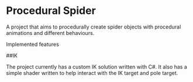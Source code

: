 # Procedural Spider
 
A project that aims to procedurally create spider objects with procedural animations and different behaviours.

Implemented features

##IK

The project currently has a custom IK solution written with C#. It also has a simple shader written to help interact with the IK target and pole target.
